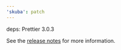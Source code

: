 ```yaml
---
'skuba': patch
---
```


deps: Prettier 3.0.3

See the [release notes](https://github.com/prettier/prettier/blob/main/CHANGELOG.md#303) for more information.
